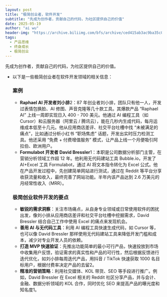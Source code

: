 ```yaml
---
layout: post
title: "极简创业者，软件开发"
subtitle: "先成为创作者，贡献自己的代码，为社区提供自己的价值"
date: 2025-05-19
author: "ai wu"
header-img: "https://archive.biliimg.com/bfs/archive/ced415ab3ac9ba35c050e32dffe15f8197db9ec8.png"
tags:
  - 产品思维
  - 终身成长
  - 极简创业
---
```


先成为创作者，贡献自己的代码，为社区提供自己的价值。



- 以下是一些极简创业者在软件开发领域的相关信息：

  ### 案例

  - **Raphael AI 开发者刘小排**2：87 年创业者刘小排，团队只有他一人，开发过表情包换脸、AI 修图、声音克隆等几十款工具。其爆款产品 “Raphael AI” 上线一周即实现日入 400 - 700 美元。他通过 AI 编程工具（如 Cursor）和云服务器（阿里云 / 腾讯云），能在几秒内生成代码，每月运维成本低至十几元。他从应用商店差评、社交平台吐槽中找 “未被满足的痛点”，比如通过分析小红书 “职场焦虑” 话题，开发出实时压力检测工具。他还采用 “免费 + 付费增值服务” 模式，让产品上线一个月便吸引阿拉伯、欧洲用户。
  - **Formulabot 开发者 David Bressler**1：本职是公司数据分析部门主管，在营销分析领域工作超 12 年。他利用无代码建站工具 Bubble.io，开发了 AI+Excel 工具 Formulabot，通过 AI 将文本指令转化为 Excel 公式。他在产品开发过程中，先创建简单网站进行测试，通过在 Reddit 等平台分享收获流量和收入，最终完善了网站功能。半年内该产品达到 2.6 万美元的月经常性收入（MRR）。

  ### 极简创业软件开发的要点

  - **敏锐的需求洞察**：关注市场痛点，从自身专业领域或日常使用软件的困扰出发，像刘小排从应用商店差评和社交平台吐槽中挖掘需求，David Bressler 结合自己工作中使用 Excel 的痛点来发现机会。
  - **善用 AI 与无代码工具**：利用 AI 编程工具快速生成代码，如 Cursor 等，也可以像 David Bressler 那样使用无代码建站工具来降低开发门槛和成本，减少对专业开发人员的依赖。
  - **打造 MVP 快速验证**：先推出功能简单的最小可行产品，快速投放到市场中收集用户反馈，验证需求的真实性和产品的可行性，然后根据反馈进行迭代优化，如刘小排每周迭代产品，用抖音 / TikTok 快速获取 1000 名目标用户，根据付费率决定产品的去留2。
  - **精准的营销策略**：利用社交媒体、KOL 带货、SEO 等手段进行推广。例如，David Bressler 在 Excel 相关的 Reddit 社区分享产品，并与会计、金融、数据分析领域的 KOL 合作，同时优化 SEO 来提高产品的曝光度和知名度1。